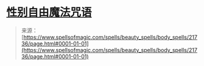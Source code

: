<!--yml

category: 未分类

date: 2024-06-12 19:05:30

-->

# [性别自由魔法咒语](https://www.spellsofmagic.com/spells/beauty_spells/body_spells/21736/page.html#0001-01-01)

> 来源：[https://www.spellsofmagic.com/spells/beauty_spells/body_spells/21736/page.html#0001-01-01](https://www.spellsofmagic.com/spells/beauty_spells/body_spells/21736/page.html#0001-01-01)
